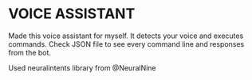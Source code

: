 # VOICE ASSISTANT
Made this voice assistant for myself. It detects your voice and executes commands.
Check JSON file to see every command line and responses from the bot.

Used neuralintents library from @NeuralNine
